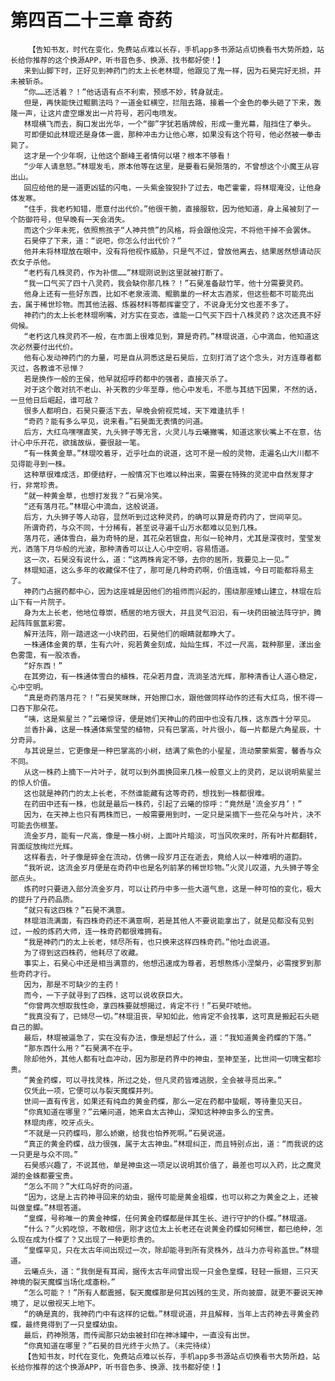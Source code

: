 # 第四百二十三章 奇药
        【告知书友，时代在变化，免费站点难以长存，手机app多书源站点切换看书大势所趋，站长给你推荐的这个换源APP，听书音色多、换源、找书都好使！】
       来到山脚下时，正好见到神药门的太上长老林琨，他跟见了鬼一样，因为石昊完好无损，并未被斩杀。
       “你……还活着？！”他话语有点不利索，预感不妙，转身就走。
       但是，再快能快过鲲鹏法吗？一道金虹横空，拦阻去路，接着一个金色的拳头砸了下来，轰隆一声，让这片虚空爆发出一片符号，若闪电喷发。
       林琨横飞而去，胸口发出光华，一个“御”字犹若盾牌般，形成一重光幕，阻挡住了拳头。
       可即便如此林琨还是身体一震，那种冲击力让他心寒，如果没有这个符号，他必然被一拳击毙了。
       这才是一个少年啊，让他这个巅峰王者情何以堪？根本不够看！
       “少年人请息怒。”林琨发毛，原本他等在这里，是要看石昊殒落的，不曾想这个小魔王从容出山。
       回应给他的是一道更凶猛的闪电，一头紫金狻猊扑了过去，电芒霍霍，将林琨淹没，让他身体发寒。
       “住手，我老朽知错，愿意付出代价。”他很干脆，直接服软，因为他知道，身上虽被刻了一个防御符号，但早晚有一天会消失。
       而这个少年未死，依照熊孩子“人神共愤”的风格，将会跟他没完，不将他干掉不会罢休。
       石昊停了下来，道：“说吧，你怎么付出代价？”
       他并未将林琨放在眼中，没有将他视作威胁，只是气不过，曾放他离去，结果居然想请动灰衣女子杀他。
       “老朽有几株灵药，作为补偿……”林琨刚说到这里就被打断了。
       “我一口气买了四十八灵药，我会缺你那几株？！”石昊准备敲竹竿，他十分需要灵药。
       他身上还有一些好东西，比如不老泉液滴、鲲鹏巢的一杯太古酒浆，但这些都不可能亮出去，属于稀世珍物。而其他法器、炼器材料等都挥霍空了，不说身无分文也差不多了。
       神药门的太上长老林琨咧嘴，对方实在变态，谁能一口气买下四十八株灵药？这次还真不好伺候。
       “老朽这几株灵药不一般，在市面上很难见到，算是奇药。”林琨说道，心中滴血，他知道这次必然要付出代价。
       他有心发动神药门的力量，可是自从洞悉这是石昊后，立刻打消了这个念头，对方连尊者都灭过，各教谁不忌惮？
       若是换作一般的王侯，他早就招呼药都中的强者，直接灭杀了。
       对于这个敢对抗不老山、补天教的少年至尊，他心中发毛，不愿与其结下因果，不然的话，一旦他日后崛起，谁可敌？
       很多人都明白，石昊只要活下去，早晚会俯视荒域，天下难逢抗手！
       “奇药？能有多么罕见，说来看。”石昊面无表情的问道。
       后方，大红鸟嘿嘿直笑，九头狮子等无言，火灵儿与云曦撇嘴，知道这家伙嘴上不在意，估计心中乐开花，欲擒故纵，要很敲一笔。
       “有一株黄金草。”林琨咬着牙，近乎吐血的说道，这可不是一般的灵物，走遍名山大川都不见得能寻到一株。
       这种草很难成活，即便结籽，一般情况下也难以种出来，需要在特殊的灵泥中自然发芽才行，非常珍贵。
       “就一种黄金草，也想打发我？”石昊冷笑。
       “还有落月花。”林琨心中滴血，这般说道。
       后方，九头狮子等人动容，显然听到过这种灵药，的确可以算是奇药内了，世间罕见。
       所谓奇药，与众不同，十分稀有，甚至说寻遍千山万水都难以见到几株。
       落月花，通体雪白，最为奇特的是，其花朵若银盘，形似一轮神月，尤其是深夜时，莹莹发光，洒落下月华般的光波，那种清香可以让人心中空明，容易悟道。
       这一次，石昊没有说什么，道：“这两株肯定不够，去你的居所，我要见上一见。”
       林琨知道，这么多年的收藏保不住了，那可是几种奇药啊，价值连城，今日可能都将易主了。
       神药门占据药都中心，因为这座城是因他们的祖师而兴起的，围绕那座矮山建立，林琨在后山下有一片院子。
       身为太上长老，他地位尊崇，栖居的地方很大，并且灵气汩汩，有一块药田被法阵守护，腾起阵阵氤氲彩雾。
       解开法阵，刚一踏进这一小块药田，石昊他们的眼睛就都睁大了。
       一株通体金黄的草，生有六叶，宛若黄金刻成，灿灿生辉，不过一尺高，栽种那里，漾出金色雾霭，有一股浓香。
       “好东西！”
       在其旁边，有一株通体雪白的植株，花朵若月盘，流淌圣洁光辉，那种清香让人道心稳定，心中空明。
       “真是奇药落月花？！”石昊笑眯眯，开始擦口水，跟他做同样动作的还有大红鸟，恨不得一口吞下那朵花。
       “咦，这是紫星兰？”云曦惊讶，便是她们天神山的药田中也没有几株，这东西十分罕见。
       兰香扑鼻，这是一株通体紫莹莹的植物，只有巴掌高，叶片很小，每一片都是六角星辰，十分奇异。
       与其说是兰，它更像是一种巴掌高的小树，结满了紫色的小星星，流动蒙蒙紫雾，馨香与众不同。
       从这一株药上摘下一片叶子，就可以到外面换回来几株一般意义上的灵药，足以说明紫星兰的惊人价值。
       这也就是神药门的太上长老，不然谁能藏有这等奇药，想找到一株都很难。
       在药田中还有一株，也就是最后一株药，引起了云曦的惊呼：“竟然是‘流金岁月’！”
       因为，在天神上也只有两株而已，一般需要用到时，一定只是采摘下一些花朵与叶片，决不可能去伤根茎。
       流金岁月，能有一尺高，像是一株小树，上面叶片暗淡，可当风吹来时，所有叶片都翻转，背面绽放绚烂光辉。
       这样看去，叶子像是碎金在流动，仿佛一段岁月正在逝去，竟给人以一种难明的道韵。
       “我听说，这流金岁月便是在奇药中也是名列前茅的稀世珍物。”火灵儿叹道，九头狮子等全部点头。
       炼药时只要进入部分流金岁月，可以让药丹中多一些大道气息，这是一种可怕的变化，极大的提升了丹药品质。
       “就只有这四株？”石昊不满意。
       林琨泪流满面，有四株奇药还不满意啊，若是其他人不要说能拿出了，就是见都没有见到过，一般的炼药大师，连一株奇药都很难拥有。
       “我是神药门的太上长老，倾尽所有，也只换来这样四株奇药。”他吐血说道。
       为了得到这四株药，他耗尽了收藏。
       事实上，石昊心中还是相当满意的，他想迅速成为尊者，若想熬炼小涅槃丹，必需搜罗到那些奇药才行。
       因为，那是不可缺少的主药！
       而今，一下子就寻到了四株，这可以说收获巨大。
       “你曾两次想取我性命，拿四株要就想揭过，肯定不行！”石昊吓唬他。
       “我真没有了，已倾尽一切。”林琨沮丧，早知如此，他肯定不会找事，这可真是搬起石头砸自己的脚。
       最后，林琨被逼急了，实在没有办法，像是想起了什么，道：“我知道黄金药蝶的下落。”
       “那东西什么用？”石昊满不在乎。
       除却他外，其他人都有吐血冲动，因为那是药界中的神虫，至神至圣，比世间一切瑰宝都珍贵。
       “黄金药蝶，可以寻找灵株，所过之处，但凡灵药皆难逃脱，全会被寻觅出来。”
       仅凭此一项，它便可以与裂天魔蝶并列。
       世间一直有传言，如果还有纯血的黄金药蝶，那么一定在药都中蛰眠，等待重见天日。
       “你真知道在哪里？”云曦问道，她来自太古神山，深知这种神虫多么的宝贵。
       林琨肉疼，咬牙点头。
       “不就是一只药蝶吗，那么娇嫩，给我也怕养死啊。”石昊说道。
       “真正的黄金药蝶，战力很强，属于太古神虫。”林琨纠正，而且特别点出，道：“而我说的这一只更是与众不同。”
       石昊感兴趣了，不说其他，单是神虫这一项足以说明其价值了，最差也可以入药，比之魔灵湖的金蛛都要宝贵。
       “怎么不同？”大红鸟好奇的问道。
       “因为，这是上古药神寻回来的幼虫，据传可能是黄金祖蝶，也可以称之为黄金之上，还被叫做皇蝶。”林琨答道。
       “皇蝶，号称唯一的黄金神蝶，任何黄金药蝶都是伴其生长、进行守护的仆蝶。”林琨道。
       “什么？”火鸦吃惊，不敢相信，刚才这位太上长老还在说黄金药蝶如何稀世，都已绝种，怎么现在成为仆蝶了？又出现了一种更珍贵的。
       “皇蝶罕见，只在太古年间出现过一次，除却能寻到所有灵株外，战斗力亦号称盖世。”林琨道。
       云曦点头，道：“我倒是有耳闻，据传太古年间曾出现一只金色皇蝶，轻轻一振翅，三只天神境的裂天魔蝶当场化成齑粉。”
       “怎么可能？！”所有人都震撼，裂天魔蝶那是何其凶残的生灵，所向披靡，就更不要说天神境了，足以傲视天上地下。
       “的确是真的，我神药门中有这样的记载。”林琨说道，并且解释，当年上古药神去寻黄金药蝶，最终竟得到了一只皇蝶幼虫。
       最后，药神殒落，而传闻那只幼虫被封印在神冰罐中，一直没有出世。
       “你真知道在哪里？”石昊的目光终于火热了。（未完待续）
       【告知书友，时代在变化，免费站点难以长存，手机app多书源站点切换看书大势所趋，站长给你推荐的这个换源APP，听书音色多、换源、找书都好使！】